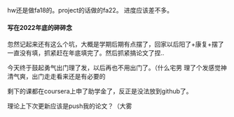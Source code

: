 hw还是做fa18的。project的话做的fa22。
进度应该差不多。

#### 写在2022年底的碎碎念

忽然记起来还有这么个坑，大概是学期后期有点摆了，回家以后阳了+康复+摆了一直没有填，抓紧赶在年底填完了。然后抓紧搞论文了捏..

今天终于鼓起勇气出门理了发，以后再也不用出门了。（什么宅男
理了个发感觉神清气爽，出门走走看来还是有必要的

剩下的课都在coursera上申了助学金了，反正是没法放到github了。

理论上下次更新应该是push我的论文？（大雾
